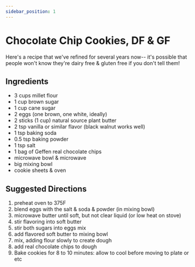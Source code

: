 ```yaml
---
sidebar_position: 1
---
```


# Chocolate Chip Cookies, DF & GF

Here's a recipe that we've refined for several years now-- it's possible that people won't know they're dairy free & gluten free if you don't tell them! 

## Ingredients

- 3 cups millet flour
- 1 cup brown sugar
- 1 cup cane sugar
- 2 eggs (one brown, one white, ideally)
- 2 sticks (1 cup) natural source plant butter 
- 2 tsp vanilla or similar flavor (black walnut works well)
- 1 tsp baking soda
- 0.5 tsp baking powder
- 1 tsp salt
- 1 bag of Geffen real chocolate chips
- microwave bowl & microwave
- big mixing bowl
- cookie sheets & oven

## Suggested Directions
1. preheat oven to 375F
2. blend eggs with the salt & soda & powder (in mixing bowl)
3. microwave butter until soft, but not clear liquid (or low heat on stove)
4. stir flavoring into soft butter
5. stir both sugars into eggs mix
6. add flavored soft butter to mixing bowl
7. mix, adding flour slowly to create dough
8. add real chocolate chips to dough
9. Bake cookies for 8 to 10 minutes: allow to cool before moving to plate or etc
